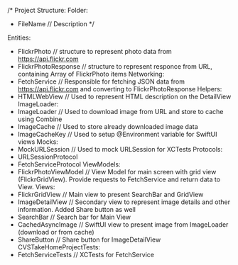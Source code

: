 /*
Project Structure:
Folder:
- FileName // Description
*/

Entities:
- FlickrPhoto // structure to represent photo data from https://api.flickr.com
- FlickrPhotoResponse // structure to represent responce from URL, containing Array of FlickrPhoto items
Networking:
- FetchService // Responsible for fetching JSON data from https://api.flickr.com and converting to FlickrPhotoResponse
Helpers:
- HTMLWebView // Used to represent HTML description on the DetailView
ImageLoader:
- ImageLoader // Used to download image from URL and store to cache using Combine
- ImageCache // Used to store already downloaded image data
- ImageCacheKey // Used to setup @Environment variable for SwiftUI views
Mocks:
- MockURLSession // Used to mock URLSession for XCTests
Protocols:
- URLSessionProtocol
- FetchServiceProtocol
ViewModels:
- FlickrPhotoViewModel // View Model for main screen with grid view (FlickrGridView). Provide requests to FetchService and return data to View.
Views:
- FlickrGridView // Main view to present SearchBar and GridView
- ImageDetailView // Secondary view to represent image details and other information. Added Share button as well
- SearchBar // Search bar for Main View
- CachedAsyncImage // SwiftUI view to present image from ImageLoader (download or from cache)
- ShareButton // Share button for ImageDetailView
CVSTakeHomeProjectTests:
- FetchServiceTests // XCTests for FetchService

